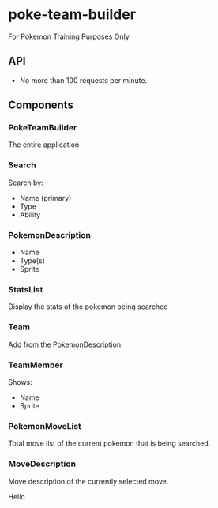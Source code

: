 # poke-team-builder

For Pokemon Training Purposes Only

## API

- No more than 100 requests per minute.

## Components

### PokeTeamBuilder

The entire application

### Search

Search by:

- Name (primary)
- Type
- Ability

### PokemonDescription

- Name
- Type(s)
- Sprite

### StatsList

Display the stats of the pokemon being searched

### Team

Add from the PokemonDescription

### TeamMember

Shows:

- Name
- Sprite

### PokemonMoveList

Total move list of the current pokemon that is being searched.

### MoveDescription

Move description of the currently selected move.

Hello
